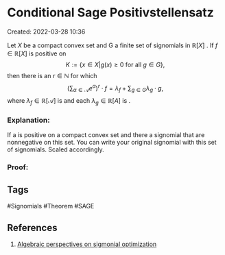 
# Conditional Sage Positivstellensatz
Created: 2022-03-28 10:36

Let $X$ be a compact convex set and G a finite set of signomials in $\mathbb{R}[X]$ [](Signomials.md#^1259e1%7C(signomial%20ring)) . If $f \in \mathbb{R}[X]$  is positive on $$K:= \lbrace x \in X \vert g(x) \geq 0 \text{ for all } g \in G \rbrace,  $$ then there is an $r \in \mathbb{N}$ for which $$(\sum_{\alpha \in \mathcal{A}} e^\alpha)^r \cdot f = \lambda_f + \sum_{g\in G}\lambda_g \cdot g, $$ where $\lambda_f \in \mathbb{R}[\mathcal{A}]$ is [](Signomials.md#^3c075c%7CX-SAGE) and each $\lambda_g \in \mathbb{R}[A]$ is [](Signomials.md#^989be3%7Cposynomial). 

### Explanation:

If a [](Signomials.md#^90c48d%7Csignomial) is positive on a compact convex set and there a signomial that are nonnegative on this set. You can write your original signomial with this set of signomials. Scaled accordingly.

### Proof:


## Tags

#Signomials #Theorem #SAGE

## References
1. [Algebraic perspectives on sigmonial optimization](Algebraic%20perspectives%20on%20sigmonial%20optimization.md)



